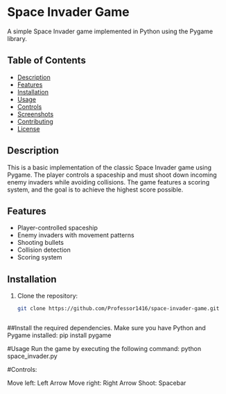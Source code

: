 # Space Invader Game

A simple Space Invader game implemented in Python using the Pygame library.

## Table of Contents
- [Description](#description)
- [Features](#features)
- [Installation](#installation)
- [Usage](#usage)
- [Controls](#controls)
- [Screenshots](#screenshots)
- [Contributing](#contributing)
- [License](#license)

## Description

This is a basic implementation of the classic Space Invader game using Pygame. The player controls a spaceship and must shoot down incoming enemy invaders while avoiding collisions. The game features a scoring system, and the goal is to achieve the highest score possible.

## Features

- Player-controlled spaceship
- Enemy invaders with movement patterns
- Shooting bullets
- Collision detection
- Scoring system

## Installation

1. Clone the repository:

   ```bash
   git clone https://github.com/Professor1416/space-invader-game.git



  ##Install the required dependencies. Make sure you have Python and Pygame installed:
    pip install pygame 


#Usage
Run the game by executing the following command:
   python space_invader.py


#Controls:

Move left: Left Arrow
Move right: Right Arrow
Shoot: Spacebar
